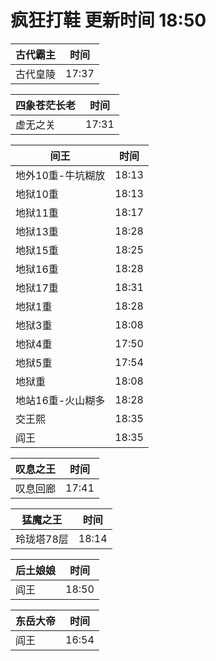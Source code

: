 # 疯狂打鞋 更新时间 18:50

| 古代霸主   | 时间    |
|--------|-------|
| 古代皇陵 | 17:37 |

| 四象苍茫长老   | 时间    |
|--------|-------|
| 虚无之关 | 17:31 |

| 间王   | 时间    |
|--------|-------|
| 地外10重-牛坑糊放 | 18:13 |
| 地狱10重 | 18:13 |
| 地狱11重 | 18:17 |
| 地狱13重 | 18:28 |
| 地狱15重 | 18:25 |
| 地狱16重 | 18:28 |
| 地狱17重 | 18:31 |
| 地狱1重 | 18:28 |
| 地狱3重 | 18:08 |
| 地狱4重 | 17:50 |
| 地狱5重 | 17:54 |
| 地狱重 | 18:08 |
| 地站16重-火山糊多 | 18:28 |
| 交王熙 | 18:35 |
| 阎王 | 18:35 |

| 叹息之王   | 时间    |
|--------|-------|
| 叹息回廊 | 17:41 |

| 猛魔之王   | 时间    |
|--------|-------|
| 玲珑塔78层 | 18:14 |

| 后土娘娘   | 时间    |
|--------|-------|
| 阎王 | 18:50 |

| 东岳大帝   | 时间    |
|--------|-------|
| 阎王 | 16:54 |